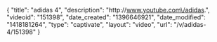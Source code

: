 {
    "title": "adidas 4",
    "description": "http:\/\/www.youtube.com\/adidas.",
    "videoid": "151398",
    "date_created": "1396646921",
    "date_modified": "1418181264",
    "type": "captivate",
    "layout": "video",
    "url": "\/v\/adidas-4\/151398"
}